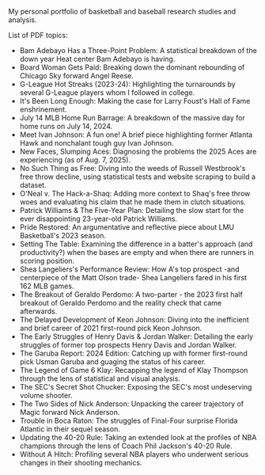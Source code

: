 My personal portfolio of basketball and baseball research studies and analysis.

List of PDF topics:
- Bam Adebayo Has a Three-Point Problem: A statistical breakdown of the down year Heat center Bam Adebayo is having.
- Board Woman Gets Paid: Breaking down the dominant rebounding of Chicago Sky forward Angel Reese.
- G-League Hot Streaks (2023-24): Highlighting the turnarounds by several G-League players whom I followed in college.
- It's Been Long Enough: Making the case for Larry Foust's Hall of Fame enshrinement.
- July 14 MLB Home Run Barrage: A breakdown of the massive day for home runs on July 14, 2024.
- Meet Ivan Johnson: A fun one! A brief piece highlighting former Atlanta Hawk and nonchalant tough guy Ivan Johnson.
- New Faces, Slumping Aces: Diagnosing the problems the 2025 Aces are experiencing (as of Aug. 7, 2025).
- No Such Thing as Free: Diving into the weeds of Russell Westbrook's free throw decline, using statistical tests and website scraping to build a dataset.
- O'Neal v. The Hack-a-Shaq: Adding more context to Shaq's free throw woes and evaluating his claim that he made them in clutch situations.
- Patrick Williams & The Five-Year Plan: Detailing the slow start for the ever disappointing 23-year-old Patrick Williams.
- Pride Restored: An argumentative and reflective piece about LMU Basketball's 2023 season.
- Setting The Table: Examining the difference in a batter's approach (and productivity?) when the bases are empty and when there are runners in scoring position.
- Shea Langeliers's Performance Review: How A's top prospect -and centerpiece of the Matt Olson trade- Shea Langeliers fared in his first 162 MLB games.
- The Breakout of Geraldo Perdomo: A two-parter - the 2023 first half breakout of Geraldo Perdomo and the reality check that came afterwards.
- The Delayed Development of Keon Johnson: Diving into the inefficient and brief career of 2021 first-round pick Keon Johnson.
- The Early Struggles of Henry Davis & Jordan Walker: Detailing the early struggles of former top prospects Henry Davis and Jordan Walker.
- The Garuba Report: 2024 Edition: Catching up with former first-round pick Usman Garuba and guaging the status of his career.
- The Legend of Game 6 Klay: Recapping the legend of Klay Thompson through the lens of statistical and visual analysis.
- The SEC's Secret Shot Chucker: Exposing the SEC's most undeserving volume shooter.
- The Two Sides of Nick Anderson: Unpacking the career trajectory of Magic forward Nick Anderson.
- Trouble in Boca Raton: The struggles of Final-Four surprise Florida Atlantic in their sequel season.
- Updating the 40-20 Rule: Taking an extended look at the profiles of NBA champions through the lens of Coach Phil Jackson's 40-20 Rule.
- Without A Hitch: Profiling several NBA players who underwent serious changes in their shooting mechanics.
